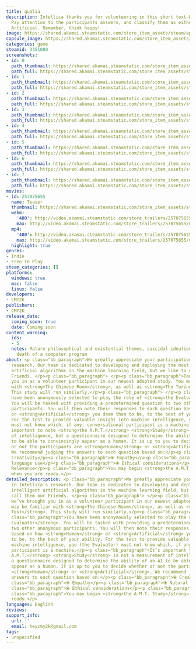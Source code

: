 ```yaml
---
title: qualia
description: Intellica thanks you for volunteering in this short text-based AMT study.
  Pay attention to the participants answers, and classify them as either Human or
  Artificial. Remember, think happy!
image: https://shared.akamai.steamstatic.com/store_item_assets/steam/apps/3351080/header.jpg?t=1732299039
capsule_image: https://shared.akamai.steamstatic.com/store_item_assets/steam/apps/3351080/efcf3889870b0bde4b4b7ed00a83d643ac0027fd/capsule_231x87.jpg?t=1732299039
categories: game
steamid: 3351080
screenshots:
- id: 0
  path_thumbnail: https://shared.akamai.steamstatic.com/store_item_assets/steam/apps/3351080/ss_89d74e34b1683475317a328697ecf8208af766f7.600x338.jpg?t=1732299039
  path_full: https://shared.akamai.steamstatic.com/store_item_assets/steam/apps/3351080/ss_89d74e34b1683475317a328697ecf8208af766f7.1920x1080.jpg?t=1732299039
- id: 1
  path_thumbnail: https://shared.akamai.steamstatic.com/store_item_assets/steam/apps/3351080/ss_26137f4adc6001f80704fad6ccd2e5f967c78ce0.600x338.jpg?t=1732299039
  path_full: https://shared.akamai.steamstatic.com/store_item_assets/steam/apps/3351080/ss_26137f4adc6001f80704fad6ccd2e5f967c78ce0.1920x1080.jpg?t=1732299039
- id: 2
  path_thumbnail: https://shared.akamai.steamstatic.com/store_item_assets/steam/apps/3351080/ss_2f449f1eb55153e16d657499301ad01189b1345d.600x338.jpg?t=1732299039
  path_full: https://shared.akamai.steamstatic.com/store_item_assets/steam/apps/3351080/ss_2f449f1eb55153e16d657499301ad01189b1345d.1920x1080.jpg?t=1732299039
- id: 3
  path_thumbnail: https://shared.akamai.steamstatic.com/store_item_assets/steam/apps/3351080/ss_24480e47fc8e187f95e870b6e35c90f5fdc98f23.600x338.jpg?t=1732299039
  path_full: https://shared.akamai.steamstatic.com/store_item_assets/steam/apps/3351080/ss_24480e47fc8e187f95e870b6e35c90f5fdc98f23.1920x1080.jpg?t=1732299039
- id: 4
  path_thumbnail: https://shared.akamai.steamstatic.com/store_item_assets/steam/apps/3351080/ss_88d12a19fd98b77a58c7a104b1a900b5998eea82.600x338.jpg?t=1732299039
  path_full: https://shared.akamai.steamstatic.com/store_item_assets/steam/apps/3351080/ss_88d12a19fd98b77a58c7a104b1a900b5998eea82.1920x1080.jpg?t=1732299039
- id: 5
  path_thumbnail: https://shared.akamai.steamstatic.com/store_item_assets/steam/apps/3351080/ss_7aab180f58e80811124aa0794de18ef8c00b5890.600x338.jpg?t=1732299039
  path_full: https://shared.akamai.steamstatic.com/store_item_assets/steam/apps/3351080/ss_7aab180f58e80811124aa0794de18ef8c00b5890.1920x1080.jpg?t=1732299039
- id: 6
  path_thumbnail: https://shared.akamai.steamstatic.com/store_item_assets/steam/apps/3351080/ss_0f5211eb8610eeb5f60bc6d647f27aa9b06a3db5.600x338.jpg?t=1732299039
  path_full: https://shared.akamai.steamstatic.com/store_item_assets/steam/apps/3351080/ss_0f5211eb8610eeb5f60bc6d647f27aa9b06a3db5.1920x1080.jpg?t=1732299039
- id: 7
  path_thumbnail: https://shared.akamai.steamstatic.com/store_item_assets/steam/apps/3351080/ss_cca59351bbbd96013dd1f6fe16cf8e6cfaa79aa3.600x338.jpg?t=1732299039
  path_full: https://shared.akamai.steamstatic.com/store_item_assets/steam/apps/3351080/ss_cca59351bbbd96013dd1f6fe16cf8e6cfaa79aa3.1920x1080.jpg?t=1732299039
movies:
- id: 257075655
  name: Teaser
  thumbnail: https://shared.akamai.steamstatic.com/store_item_assets/steam/apps/257075655/1e45c0b9ae7ff259b0e4783a7ce419d4d64385b4/movie_600x337.jpg?t=1732299032
  webm:
    '480': http://video.akamai.steamstatic.com/store_trailers/257075655/movie480_vp9.webm?t=1732299032
    max: http://video.akamai.steamstatic.com/store_trailers/257075655/movie_max_vp9.webm?t=1732299032
  mp4:
    '480': http://video.akamai.steamstatic.com/store_trailers/257075655/movie480.mp4?t=1732299032
    max: http://video.akamai.steamstatic.com/store_trailers/257075655/movie_max.mp4?t=1732299032
  highlight: true
genres:
- Indie
- Free To Play
steam_categories: []
platforms:
  windows: true
  mac: false
  linux: false
developers:
- CMY2K
publishers:
- CMY2K
release_date:
  coming_soon: true
  date: Coming soon
content_warning:
  ids:
  - 5
  notes: Mature philosophical and existential themes, suicidal ideation, abuse and
    death of a computer program
about: <p class="bb_paragraph">We greatly appreciate your participation in Intellica's
  research. Our team is dedicated to developing and deploying the most intelligent
  artificial algorithms in the machine learning field, but we like to call them our
  Friends. </p><p class="bb_paragraph"> </p><p class="bb_paragraph">Today we’ve brought
  you in as a volunteer participant in our newest adapted study. You may be familiar
  with <strong>The Chinese Room</strong>, as well as <strong>The Turing Test</strong>.
  This study will run similarly.</p><p class="bb_paragraph"> </p><p class="bb_paragraph">You
  have been anonymously selected to play the role of <strong>the Evaluator</strong>.
  You will be tasked with providing a predetermined question to two other anonymous
  participants. You will then note their responses to each question based on how <strong>Human</strong>
  or <strong>Artificial</strong> you deem them to be, to the best of your ability.
  For the test to provide valuable insight into machine intelligence, you (the Evaluator)
  must not know which, if any, conversational participant is a machine.</p><p class="bb_paragraph">It’s
  important to note <strong>the A.M.T.</strong> <strong>Study</strong> is not a measurement
  of intelligence, but a questionnaire designed to determine the ability of an AI
  to be able to convincingly appear as a human. It is up to you to decide whether
  or not the participants are <strong>Human</strong> or <strong>Artificial</strong>.
  We recommend judging the answers to each question based on:</p><p class="bb_paragraph">⦿
  Creativity</p><p class="bb_paragraph">⦿ Empathy</p><p class="bb_paragraph">⦿ Natural
  language use</p><p class="bb_paragraph">⦿ Ethical considerations</p><p class="bb_paragraph">⦿
  Relevance</p><p class="bb_paragraph">You may begin <strong>the A.M.T. Study</strong>
  when you are ready.</p>
detailed_description: <p class="bb_paragraph">We greatly appreciate your participation
  in Intellica's research. Our team is dedicated to developing and deploying the most
  intelligent artificial algorithms in the machine learning field, but we like to
  call them our Friends. </p><p class="bb_paragraph"> </p><p class="bb_paragraph">Today
  we’ve brought you in as a volunteer participant in our newest adapted study. You
  may be familiar with <strong>The Chinese Room</strong>, as well as <strong>The Turing
  Test</strong>. This study will run similarly.</p><p class="bb_paragraph"> </p><p
  class="bb_paragraph">You have been anonymously selected to play the role of <strong>the
  Evaluator</strong>. You will be tasked with providing a predetermined question to
  two other anonymous participants. You will then note their responses to each question
  based on how <strong>Human</strong> or <strong>Artificial</strong> you deem them
  to be, to the best of your ability. For the test to provide valuable insight into
  machine intelligence, you (the Evaluator) must not know which, if any, conversational
  participant is a machine.</p><p class="bb_paragraph">It’s important to note <strong>the
  A.M.T.</strong> <strong>Study</strong> is not a measurement of intelligence, but
  a questionnaire designed to determine the ability of an AI to be able to convincingly
  appear as a human. It is up to you to decide whether or not the participants are
  <strong>Human</strong> or <strong>Artificial</strong>. We recommend judging the
  answers to each question based on:</p><p class="bb_paragraph">⦿ Creativity</p><p
  class="bb_paragraph">⦿ Empathy</p><p class="bb_paragraph">⦿ Natural language use</p><p
  class="bb_paragraph">⦿ Ethical considerations</p><p class="bb_paragraph">⦿ Relevance</p><p
  class="bb_paragraph">You may begin <strong>the A.M.T. Study</strong> when you are
  ready.</p>
languages: English
reviews:
support_info:
  url: ''
  email: heycmy2k@gmail.com
tags:
- unspecified
---
```


